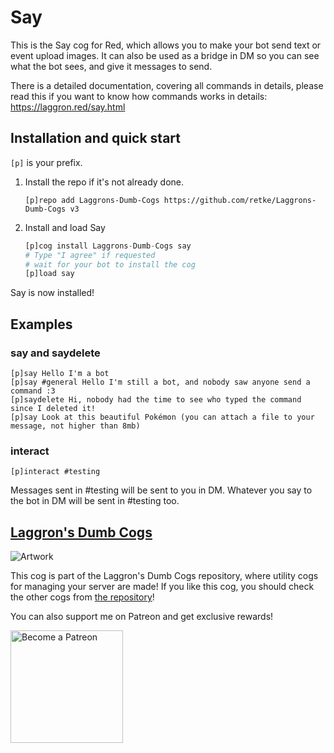 # Say

This is the Say cog for Red, which allows you to make your bot send text or event upload images. It can also be used as a bridge in DM so you can see what the bot sees, and give it messages to send.

There is a detailed documentation, covering all commands in details, please read this if you want to know how commands works in details: https://laggron.red/say.html

## Installation and quick start

`[p]` is your prefix.

1.  Install the repo if it's not already done.
    ```
    [p]repo add Laggrons-Dumb-Cogs https://github.com/retke/Laggrons-Dumb-Cogs v3
    ```

2.  Install and load Say
    ```py
    [p]cog install Laggrons-Dumb-Cogs say
    # Type "I agree" if requested
    # wait for your bot to install the cog
    [p]load say
    ```

Say is now installed!

## Examples

### say and saydelete

```
[p]say Hello I'm a bot
[p]say #general Hello I'm still a bot, and nobody saw anyone send a command :3
[p]saydelete Hi, nobody had the time to see who typed the command since I deleted it!
[p]say Look at this beautiful Pokémon (you can attach a file to your message, not higher than 8mb)
```

### interact

```
[p]interact #testing
```

Messages sent in #testing will be sent to you in DM. Whatever you say to the bot in DM will be sent in #testing too.

## [Laggron's Dumb Cogs](https://github.com/retke/Laggrons-Dumb-Cogs)

![Artwork](https://github.com/retke/Laggrons-Dumb-Cogs/blob/master/.github/RESSOURCES/BANNERS/Base_banner.png)

This cog is part of the Laggron's Dumb Cogs repository, where utility cogs for managing your server are made!
If you like this cog, you should check the other cogs from [the repository](https://github.com/retke/Laggrons-Dumb-Cogs)!

You can also support me on Patreon and get exclusive rewards!

<img src="https://c5.patreon.com/external/logo/become_a_patron_button@2x.png" alt="Become a Patreon" width="180"/>

<!-- Replace link by cogs.red link -->
